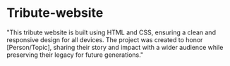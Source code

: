 # Tribute-website
"This tribute website is built using HTML and CSS, ensuring a clean and responsive design for all devices. The project was created to honor [Person/Topic], sharing their story and impact with a wider audience while preserving their legacy for future generations."
